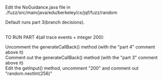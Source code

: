 Edit the NoGuidance.java file in ./fuzz/src/main/java/edu/berkeley/cs/jqf/fuzz/random


Default runs part 3(branch decisions). 
<br/>
<br/>

TO RUN PART 4(all trace events + integer 200):

Uncomment the generateCallBack() method (with the "part 4" comment above it) <br/>
Comment out the generateCallBack() method (with the "part 3" comment above it) <br/>
Edit the getInput() method, uncomment "200" and comment out "random.nextInt(256)" 

